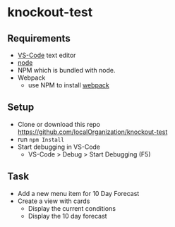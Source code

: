 # knockout-test

## Requirements

* [VS-Code](https://code.visualstudio.com/) text editor
* [node](https://nodejs.org/en/download/)
* NPM which is bundled with node.
* Webpack 
    * use NPM to install [webpack](https://webpack.js.org/guides/installation/)


## Setup

* Clone or download this repo https://github.com/localOrganization/knockout-test
* run `npm Install`
* Start debugging in VS-Code 
   * VS-Code > Debug > Start Debugging (F5) 

## Task

* Add a new menu item for 10 Day Forecast
* Create a view with cards
    * Display the current conditions
    * Display the 10 day forecast

